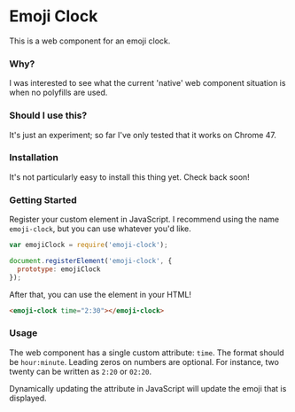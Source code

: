 # Emoji Clock

This is a web component for an emoji clock.

### Why?

I was interested to see what the current 'native' web component situation is when no polyfills are used.

### Should I use this?

It's just an experiment; so far I've only tested that it works on Chrome 47.

### Installation

It's not particularly easy to install this thing yet. Check back soon!

### Getting Started

Register your custom element in JavaScript. I recommend using the name `emoji-clock`, but you can
use whatever you'd like.

```js
var emojiClock = require('emoji-clock');

document.registerElement('emoji-clock', {
  prototype: emojiClock
});
```

After that, you can use the element in your HTML!

```html
<emoji-clock time="2:30"></emoji-clock>
```

### Usage

The web component has a single custom attribute: `time`. The format should be `hour:minute`. Leading zeros
on numbers are optional. For instance, two twenty can be written as `2:20` or `02:20`.

Dynamically updating the attribute in JavaScript will update the emoji that is displayed.
